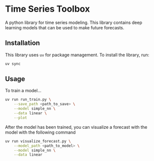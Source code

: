 # Time Series Toolbox

A python library for time series modeling. This library contains deep learning
models that can be used to make future forecasts.

## Installation

This library uses `uv` for package management. To install the library, run:

```bash
uv sync
```

## Usage

To train a model...

```bash
uv run run_train.py \
    --save_path <path_to_save> \
    --model simple_nn \
    --data linear \
    --plot
```

After the model has been trained, you can visualize a forecast with the model
with the following command

```bash
uv run visualize_forecast.py \
    --model_path <path_to_model> \
    --model simple_nn \
    --data linear
```
